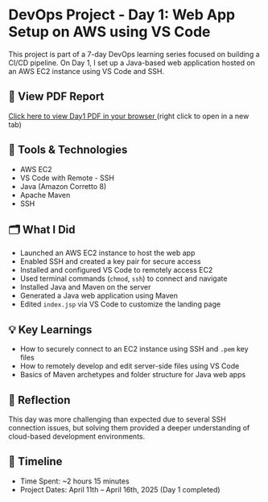 # DevOps Project - Day 1: Web App Setup on AWS using VS Code

This project is part of a 7-day DevOps learning series focused on building a CI/CD pipeline. On Day 1, I set up a Java-based web application hosted on an AWS EC2 instance using VS Code and SSH.

## 📄 View PDF Report

<a href="https://docs.google.com/viewer?url=https://raw.githubusercontent.com/Kalukwo/nextwork_CICD_project/main/day1/day1.pdf" target="_blank" rel="noopener noreferrer">
  Click here to view Day1 PDF in your browser
</a>(right click to open in a new tab)

## 🔧 Tools & Technologies

- AWS EC2
- VS Code with Remote - SSH
- Java (Amazon Corretto 8)
- Apache Maven
- SSH

## 🗂️ What I Did

- Launched an AWS EC2 instance to host the web app
- Enabled SSH and created a key pair for secure access
- Installed and configured VS Code to remotely access EC2
- Used terminal commands (`chmod`, `ssh`) to connect and navigate
- Installed Java and Maven on the server
- Generated a Java web application using Maven
- Edited `index.jsp` via VS Code to customize the landing page

## 💡 Key Learnings

- How to securely connect to an EC2 instance using SSH and `.pem` key files
- How to remotely develop and edit server-side files using VS Code
- Basics of Maven archetypes and folder structure for Java web apps

## 🧠 Reflection

This day was more challenging than expected due to several SSH connection issues, but solving them provided a deeper understanding of cloud-based development environments.

## 📅 Timeline

- Time Spent: ~2 hours 15 minutes
- Project Dates: April 11th – April 16th, 2025 (Day 1 completed)



